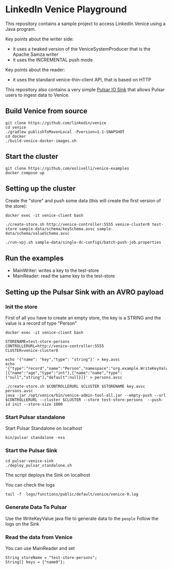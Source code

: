 # LinkedIn Venice Playground

This repository contains a sample project to access LinkedIn Venice using a Java program.

Key points about the writer side:
- it uses a twaked version of the VeniceSystemProducer that is the Apache Samza writer
- it uses the INCREMENTAL push mode

Key points about the reader:
- it uses the standard venice-thin-client API, that is based on HTTP

This repository also contains a very simple [Pulsar IO Sink](pulsar-venice-sink) that allows Pulsar users to ingest data to Venice.



## Build Venice from source

```
git clone https://github.com/linkedin/venice
cd venice
./gradlew publishToMavenLocal -Pversion=1.1-SNAPSHOT
cd docker
./build-venice-docker-images.sh
```

## Start the cluster

```
git clone https://github.com/eolivelli/venice-examples
docker compose up
```

## Setting up the cluster

Create the "store" and push some data (this will create the first version of the store):

```
docker exec -it venice-client bash

./create-store.sh http://venice-controller:5555 venice-cluster0 test-store sample-data/schema/keySchema.avsc sample-data/schema/valueSchema.avsc 

./run-vpj.sh sample-data/single-dc-configs/batch-push-job.properties

```


## Run the examples

- MainWriter: writes a key to the test-store
- MainReader: read the same key to the test-store


## Setting up the Pulsar Sink with an AVRO payload

### Init the store

First of all you have to create an empty store, the key is a STRING and the value is a record of type "Person"
```
docker exec -it venice-client bash

STORENAME=test-store-persons
CONTROLLERURL=http://venice-controller:5555
CLUSTER=venice-cluster0

echo '{"name": "key","type": "string"}' > key.avsc
echo '{"type":"record","name":"Person","namespace":"org.example.WriteKeyValue","fields":[{"name":"age","type":"int"},{"name":"name","type":["null","string"],"default":null}]}' > persons.avsc

./create-store.sh $CONTROLLERURL $CLUSTER $STORENAME key.avsc persons.avsc
java -jar /opt/venice/bin/venice-admin-tool-all.jar --empty-push --url $CONTROLLERURL --cluster $CLUSTER --store test-store-persons  --push-id init --store-size 1000
```

### Start Pulsar standalone

Start Pulsar Standalone on localhost

```
bin/pulsar standalone -nss
```

### Start the Pulsar Sink

```
cd pulsar-venice-sink
./deploy_pulsar_standalone.sh
```

The script deploys the Sink on localhost

You can check the logs

```
tail -f  logs/functions/public/default/venice/venice-0.log 
```

### Generate Data To Pulsar

Use the WriteKeyValue java file to generate data to the `people`
Follow the logs on the Sink

### Read the data from Venice

You can use MainReader and set

```
String storeName = "test-store-persons";
String[] keys = {"name0"};
```



